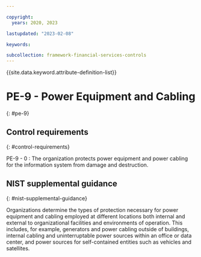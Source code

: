 ```yaml
---

copyright:
  years: 2020, 2023

lastupdated: "2023-02-08"

keywords:

subcollection: framework-financial-services-controls
---
```


{{site.data.keyword.attribute-definition-list}}

               
# PE-9 - Power Equipment and Cabling
{: #pe-9}

## Control requirements
{: #control-requirements}

PE-9 - 0
    : The organization protects power equipment and power cabling for the information system from damage and destruction.

## NIST supplemental guidance
{: #nist-supplemental-guidance}

Organizations determine the types of protection necessary for power equipment and cabling employed at different locations both internal and external to organizational facilities and environments of operation. This includes, for example, generators and power cabling outside of buildings, internal cabling and uninterruptable power sources within an office or data center, and power sources for self-contained entities such as vehicles and satellites.





